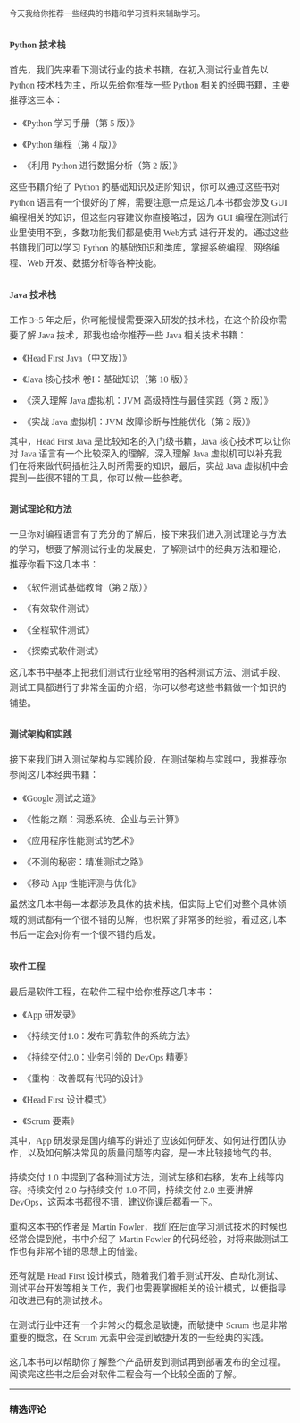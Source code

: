 <p style="text-align: justify; line-height: 1.75em;"><span style="color: rgb(63, 63, 63); font-family: 微软雅黑, &quot;Microsoft YaHei&quot;;">今天我给你推荐一些经典的书籍和学习资料来辅助学习。</span><br></p>
<h2><p><span style="font-family: 微软雅黑, &quot;Microsoft YaHei&quot;; font-size: 16px; color: rgb(63, 63, 63);">Python 技术栈</span></p></h2>
<p style="line-height: 1.7;margin-bottom: 0pt;margin-top: 0pt;font-size: 11pt;color: #494949;"><span style="font-family: 微软雅黑, &quot;Microsoft YaHei&quot;; font-size: 16px; color: rgb(63, 63, 63);">首先，我们先来看下测试行业的技术书籍，在初入测试行业首先以 Python 技术栈为主，所以先给你推荐一些 Python 相关的经典书籍，主要推荐这三本：</span></p>
<ul>
 <li><p><span style="font-family: 微软雅黑, &quot;Microsoft YaHei&quot;; font-size: 16px; color: rgb(63, 63, 63);">《Python 学习手册（第 5 版）》</span></p></li>
 <li><p><span style="font-family: 微软雅黑, &quot;Microsoft YaHei&quot;; font-size: 16px; color: rgb(63, 63, 63);">《Python 编程（第 4 版）》</span></p></li>
 <li><p><span style="font-family: 微软雅黑, &quot;Microsoft YaHei&quot;; font-size: 16px; color: rgb(63, 63, 63);">《利用 Python 进行数据分析（第 2 版）》</span></p></li>
</ul>
<p style="line-height: 1.7;margin-bottom: 0pt;margin-top: 0pt;font-size: 11pt;color: #494949;"><span style="font-family: 微软雅黑, &quot;Microsoft YaHei&quot;; font-size: 16px; color: rgb(63, 63, 63);">这些书籍介绍了 Python 的基础知识及进阶知识，你可以通过这些书对 Python 语言有一个很好的了解，需要注意一点是这几本书都会涉及 GUI 编程相关的知识，但这些内容建议你直接略过，因为 GUI 编程在测试行业里使用不到，多数功能我们都是使用 Web方式 进行开发的。通过这些书籍我们可以学习 Python 的基础知识和类库，掌握系统编程、网络编程、Web 开发、数据分析等各种技能。</span></p>
<h2><p><span style="font-family: 微软雅黑, &quot;Microsoft YaHei&quot;; font-size: 16px; color: rgb(63, 63, 63);">Java 技术栈</span></p></h2>
<p style="line-height: 1.7;margin-bottom: 0pt;margin-top: 0pt;font-size: 11pt;color: #494949;"><span style="font-family: 微软雅黑, &quot;Microsoft YaHei&quot;; font-size: 16px; color: rgb(63, 63, 63);">工作 3~5 年之后，你可能慢慢需要深入研发的技术栈，在这个阶段你需要了解 Java 技术，那我也给你推荐一些 Java 相关技术书籍：</span></p>
<ul>
 <li><p><span style="font-family: 微软雅黑, &quot;Microsoft YaHei&quot;; font-size: 16px; color: rgb(63, 63, 63);">《Head First Java（中文版）》</span></p></li>
 <li><p><span style="font-family: 微软雅黑, &quot;Microsoft YaHei&quot;; font-size: 16px; color: rgb(63, 63, 63);">《Java 核心技术 卷I：基础知识（第 10 版）》</span></p></li>
 <li><p><span style="font-family: 微软雅黑, &quot;Microsoft YaHei&quot;; font-size: 16px; color: rgb(63, 63, 63);">《深入理解 Java 虚拟机：JVM 高级特性与最佳实践（第 2 版）》</span></p></li>
 <li><p><span style="font-family: 微软雅黑, &quot;Microsoft YaHei&quot;; font-size: 16px; color: rgb(63, 63, 63);">《实战 Java 虚拟机：JVM 故障诊断与性能优化（第 2 版）》</span></p></li>
</ul>
<p style="line-height: 150%;margin-bottom: 0pt;margin-top: 0pt;font-size: 11pt;color: #494949;"><span style="font-family: 微软雅黑, &quot;Microsoft YaHei&quot;; font-size: 16px; color: rgb(63, 63, 63);">其中，Head First Java 是比较知名的入门级书籍，Java 核心技术可以让你对 Java 语言有一个比较深入的理解，深入理解 Java 虚拟机可以补充我们在将来做代码插桩注入时所需要的知识，最后，实战 Java 虚拟机中会提到一些很不错的工具，你可以做一些参考。</span></p>
<h2><p><span style="font-family: 微软雅黑, &quot;Microsoft YaHei&quot;; font-size: 16px; color: rgb(63, 63, 63);">测试理论和方法</span></p></h2>
<p style="line-height: 1.7;margin-bottom: 0pt;margin-top: 0pt;font-size: 11pt;color: #494949;"><span style="color: rgb(63, 63, 63); font-family: 微软雅黑, &quot;Microsoft YaHei&quot;; font-size: 16px;">一旦你对编程语言有了充分的了解后，接下来我们进入测试理论与方法的学习，想要了解测试行业的发展史，了解测试中的经典方法和理论，推荐你看下这几本书：</span></p>
<ul>
 <li><p><span style="font-family: 微软雅黑, &quot;Microsoft YaHei&quot;; font-size: 16px; color: rgb(63, 63, 63);">《软件测试基础教育（第 2 版）》</span></p></li>
 <li><p><span style="font-family: 微软雅黑, &quot;Microsoft YaHei&quot;; font-size: 16px; color: rgb(63, 63, 63);">《有效软件测试》</span></p></li>
 <li><p><span style="font-family: 微软雅黑, &quot;Microsoft YaHei&quot;; font-size: 16px; color: rgb(63, 63, 63);">《全程软件测试》</span></p></li>
 <li><p><span style="font-family: 微软雅黑, &quot;Microsoft YaHei&quot;; font-size: 16px; color: rgb(63, 63, 63);">《探索式软件测试》</span></p></li>
</ul>
<p style="line-height: 1.7;margin-bottom: 0pt;margin-top: 0pt;font-size: 11pt;color: #494949;"><span style="font-family: 微软雅黑, &quot;Microsoft YaHei&quot;; font-size: 16px; color: rgb(63, 63, 63);">这几本书中基本上把我们测试行业经常用的各种测试方法、测试手段、测试工具都进行了非常全面的介绍，你可以参考这些书籍做一个知识的铺垫。</span></p>
<h2><p><span style="font-family: 微软雅黑, &quot;Microsoft YaHei&quot;; font-size: 16px; color: rgb(63, 63, 63);">测试架构和实践</span></p></h2>
<p style="line-height: 1.7;margin-bottom: 0pt;margin-top: 0pt;font-size: 11pt;color: #494949;"><span style="color: rgb(63, 63, 63); font-family: 微软雅黑, &quot;Microsoft YaHei&quot;; font-size: 16px;">接下来我们进入测试架构与实践阶段，在测试架构与实践中，我推荐你参阅这几本经典书籍：</span></p>
<ul>
 <li><p><span style="font-family: 微软雅黑, &quot;Microsoft YaHei&quot;; font-size: 16px; color: rgb(63, 63, 63);">《Google 测试之道》</span></p></li>
 <li><p><span style="font-family: 微软雅黑, &quot;Microsoft YaHei&quot;; font-size: 16px; color: rgb(63, 63, 63);">《性能之巅：洞悉系统、企业与云计算》</span></p></li>
 <li><p><span style="font-family: 微软雅黑, &quot;Microsoft YaHei&quot;; font-size: 16px; color: rgb(63, 63, 63);">《应用程序性能测试的艺术》</span></p></li>
 <li><p><span style="font-family: 微软雅黑, &quot;Microsoft YaHei&quot;; font-size: 16px; color: rgb(63, 63, 63);">《不测的秘密：精准测试之路》</span></p></li>
 <li><p><span style="font-family: 微软雅黑, &quot;Microsoft YaHei&quot;; font-size: 16px; color: rgb(63, 63, 63);">《移动 App 性能评测与优化》</span></p></li>
</ul>
<p style="line-height: 1.7;margin-bottom: 0pt;margin-top: 0pt;font-size: 11pt;color: #494949;"><span style="font-family: 微软雅黑, &quot;Microsoft YaHei&quot;; font-size: 16px; color: rgb(63, 63, 63);">虽然这几本书每一本都涉及具体的技术栈，但实际上它们对整个具体领域的测试都有一个很不错的见解，也积累了非常多的经验，看过这几本书后一定会对你有一个很不错的启发。</span></p>
<h2><p><span style="font-family: 微软雅黑, &quot;Microsoft YaHei&quot;; font-size: 16px; color: rgb(63, 63, 63);">软件工程</span></p></h2>
<p style="line-height: 1.7;margin-bottom: 0pt;margin-top: 0pt;font-size: 11pt;color: #494949;"><span style="color: rgb(63, 63, 63); font-family: 微软雅黑, &quot;Microsoft YaHei&quot;; font-size: 16px;">最后是软件工程，在软件工程中给你推荐这几本书：</span></p>
<ul>
 <li><p><span style="font-family: 微软雅黑, &quot;Microsoft YaHei&quot;; font-size: 16px; color: rgb(63, 63, 63);">《App 研发录》</span></p></li>
 <li><p><span style="font-family: 微软雅黑, &quot;Microsoft YaHei&quot;; font-size: 16px; color: rgb(63, 63, 63);">《持续交付1.0：发布可靠软件的系统方法》</span></p></li>
 <li><p><span style="font-family: 微软雅黑, &quot;Microsoft YaHei&quot;; font-size: 16px; color: rgb(63, 63, 63);">《持续交付2.0：业务引领的 DevOps 精要》</span></p></li>
 <li><p><span style="font-family: 微软雅黑, &quot;Microsoft YaHei&quot;; font-size: 16px; color: rgb(63, 63, 63);">《重构：改善既有代码的设计》</span></p></li>
 <li><p><span style="font-family: 微软雅黑, &quot;Microsoft YaHei&quot;; font-size: 16px; color: rgb(63, 63, 63);">《Head First 设计模式》</span></p></li>
 <li><p><span style="font-family: 微软雅黑, &quot;Microsoft YaHei&quot;; font-size: 16px; color: rgb(63, 63, 63);">《Scrum 要素》</span></p></li>
</ul>
<p style="line-height: 150%;margin-bottom: 0pt;margin-top: 0pt;font-size: 11pt;color: #494949;"><span style="font-family: 微软雅黑, &quot;Microsoft YaHei&quot;; font-size: 16px; color: rgb(63, 63, 63);">其中，App 研发录是国内编写的讲述了应该如何研发、如何进行团队协作，以及如何解决常见的质量问题等内容，是一本比较接地气的书。</span></p>
<p style="line-height: 150%;margin-bottom: 0pt;margin-top: 0pt;font-size: 11pt;color: #494949;"><span style="font-family: 微软雅黑, &quot;Microsoft YaHei&quot;; font-size: 16px; color: rgb(63, 63, 63);"><br></span></p>
<p style="line-height: 150%;margin-bottom: 0pt;margin-top: 0pt;font-size: 11pt;color: #494949;"><span style="font-family: 微软雅黑, &quot;Microsoft YaHei&quot;; font-size: 16px; color: rgb(63, 63, 63);">持续交付 1.0 中提到了各种测试方法，测试左移和右移，发布上线等内容。持续交付 2.0 与持续交付 1.0 不同，持续交付 2.0 主要讲解 DevOps，这两本书都很不错，建议你课后都看一下。</span></p>
<p style="line-height: 150%;margin-bottom: 0pt;margin-top: 0pt;font-size: 11pt;color: #494949;"><span style="font-family: 微软雅黑, &quot;Microsoft YaHei&quot;; font-size: 16px; color: rgb(63, 63, 63);"><br></span></p>
<p style="line-height: 150%;margin-bottom: 0pt;margin-top: 0pt;font-size: 11pt;color: #494949;"><span style="font-family: 微软雅黑, &quot;Microsoft YaHei&quot;; font-size: 16px; color: rgb(63, 63, 63);">重构这本书的作者是 Martin Fowler，我们在后面学习测试技术的时候也经常会提到他，书中介绍了 Martin Fowler 的代码经验，对将来做测试工作也有非常不错的思想上的借鉴。</span></p>
<p style="line-height: 150%;margin-bottom: 0pt;margin-top: 0pt;font-size: 11pt;color: #494949;"><span style="font-family: 微软雅黑, &quot;Microsoft YaHei&quot;; font-size: 16px; color: rgb(63, 63, 63);"><br></span></p>
<p style="line-height: 150%;margin-bottom: 0pt;margin-top: 0pt;font-size: 11pt;color: #494949;"><span style="font-family: 微软雅黑, &quot;Microsoft YaHei&quot;; font-size: 16px; color: rgb(63, 63, 63);">还有就是 Head First 设计模式，随着我们着手测试开发、自动化测试、测试平台开发等相关工作，我们也需要掌握相关的设计模式，以便指导和改进已有的测试技术。</span></p>
<p style="line-height: 150%;margin-bottom: 0pt;margin-top: 0pt;font-size: 11pt;color: #494949;"><span style="font-family: 微软雅黑, &quot;Microsoft YaHei&quot;; font-size: 16px; color: rgb(63, 63, 63);"><br></span></p>
<p style="line-height: 150%;margin-bottom: 0pt;margin-top: 0pt;font-size: 11pt;color: #494949;"><span style="font-family: 微软雅黑, &quot;Microsoft YaHei&quot;; font-size: 16px; color: rgb(63, 63, 63);">在测试行业中还有一个非常火的概念是敏捷，而敏捷中 Scrum 也是非常重要的概念，在 Scrum 元素中会提到敏捷开发的一些经典的实践。</span></p>
<p style="line-height: 150%;margin-bottom: 0pt;margin-top: 0pt;font-size: 11pt;color: #494949;"><span style="font-family: 微软雅黑, &quot;Microsoft YaHei&quot;; font-size: 16px; color: rgb(63, 63, 63);"><br></span></p>
<p style="line-height: 150%;margin-bottom: 0pt;margin-top: 0pt;font-size: 11pt;color: #494949;"><span style="font-family: 微软雅黑, &quot;Microsoft YaHei&quot;; font-size: 16px; color: rgb(63, 63, 63);">这几本书可以帮助你了解整个产品研发到测试再到部署发布的全过程。阅读完这些书之后会对软件工程会有一个比较全面的了解。</span></p>

---

### 精选评论


